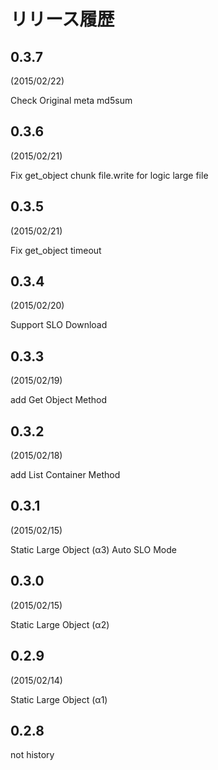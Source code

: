 # リリース履歴

## 0.3.7

(2015/02/22)

Check Original meta md5sum

## 0.3.6

(2015/02/21)

Fix get_object chunk file.write for logic large file

## 0.3.5

(2015/02/21)

Fix get_object timeout

## 0.3.4

(2015/02/20)

Support SLO Download

## 0.3.3

(2015/02/19)

add Get Object Method

## 0.3.2

(2015/02/18)

add List Container Method

## 0.3.1

(2015/02/15)

Static Large Object (α3)
Auto SLO Mode

## 0.3.0

(2015/02/15)

Static Large Object (α2)

## 0.2.9

(2015/02/14)

Static Large Object (α1)

## 0.2.8

not history